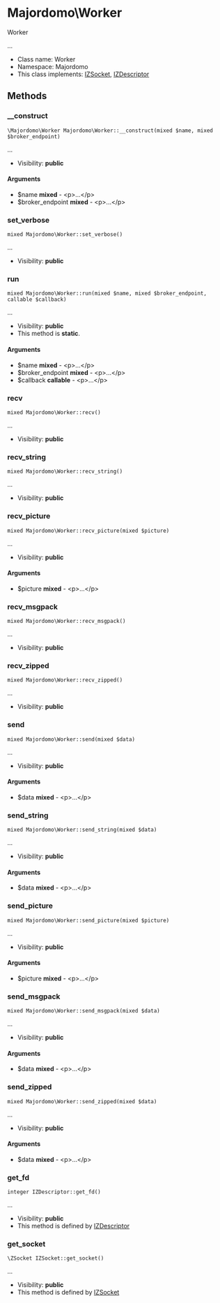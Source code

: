Majordomo\Worker
===============

Worker

...


* Class name: Worker
* Namespace: Majordomo
* This class implements: [IZSocket](IZSocket.md), [IZDescriptor](IZDescriptor.md)






Methods
-------


### __construct

    \Majordomo\Worker Majordomo\Worker::__construct(mixed $name, mixed $broker_endpoint)



...

* Visibility: **public**


#### Arguments
* $name **mixed** - &lt;p&gt;...&lt;/p&gt;
* $broker_endpoint **mixed** - &lt;p&gt;...&lt;/p&gt;



### set_verbose

    mixed Majordomo\Worker::set_verbose()



...

* Visibility: **public**




### run

    mixed Majordomo\Worker::run(mixed $name, mixed $broker_endpoint, callable $callback)



...

* Visibility: **public**
* This method is **static**.


#### Arguments
* $name **mixed** - &lt;p&gt;...&lt;/p&gt;
* $broker_endpoint **mixed** - &lt;p&gt;...&lt;/p&gt;
* $callback **callable** - &lt;p&gt;...&lt;/p&gt;



### recv

    mixed Majordomo\Worker::recv()



...

* Visibility: **public**




### recv_string

    mixed Majordomo\Worker::recv_string()



...

* Visibility: **public**




### recv_picture

    mixed Majordomo\Worker::recv_picture(mixed $picture)



...

* Visibility: **public**


#### Arguments
* $picture **mixed** - &lt;p&gt;...&lt;/p&gt;



### recv_msgpack

    mixed Majordomo\Worker::recv_msgpack()



...

* Visibility: **public**




### recv_zipped

    mixed Majordomo\Worker::recv_zipped()



...

* Visibility: **public**




### send

    mixed Majordomo\Worker::send(mixed $data)



...

* Visibility: **public**


#### Arguments
* $data **mixed** - &lt;p&gt;...&lt;/p&gt;



### send_string

    mixed Majordomo\Worker::send_string(mixed $data)



...

* Visibility: **public**


#### Arguments
* $data **mixed** - &lt;p&gt;...&lt;/p&gt;



### send_picture

    mixed Majordomo\Worker::send_picture(mixed $picture)



...

* Visibility: **public**


#### Arguments
* $picture **mixed** - &lt;p&gt;...&lt;/p&gt;



### send_msgpack

    mixed Majordomo\Worker::send_msgpack(mixed $data)



...

* Visibility: **public**


#### Arguments
* $data **mixed** - &lt;p&gt;...&lt;/p&gt;



### send_zipped

    mixed Majordomo\Worker::send_zipped(mixed $data)



...

* Visibility: **public**


#### Arguments
* $data **mixed** - &lt;p&gt;...&lt;/p&gt;



### get_fd

    integer IZDescriptor::get_fd()



...

* Visibility: **public**
* This method is defined by [IZDescriptor](IZDescriptor.md)




### get_socket

    \ZSocket IZSocket::get_socket()



...

* Visibility: **public**
* This method is defined by [IZSocket](IZSocket.md)



